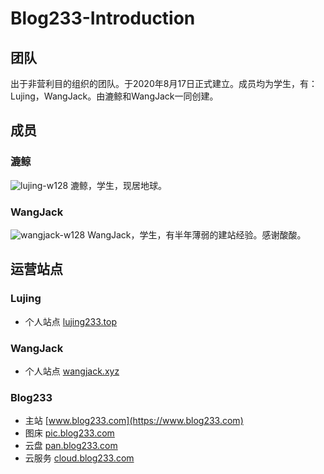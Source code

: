 # Blog233-Introduction

## 团队
出于非营利目的组织的团队。于2020年8月17日正式建立。成员均为学生，有：Lujing，WangJack。由漉鲸和WangJack一同创建。


## 成员
### 漉鲸
![lujing-w128](http://blog233-graphbed.oss-cn-hangzhou.aliyuncs.com/2020/08/30/f7a28b7527115.jpeg)
漉鲸，学生，现居地球。

### WangJack
![wangjack-w128](http://blog233-graphbed.oss-cn-hangzhou.aliyuncs.com/2020/05/02/49cd9f5495675.jpeg)
WangJack，学生，有半年薄弱的建站经验。感谢酸酸。


## 运营站点
### Lujing
* 个人站点 [lujing233.top](https://lujing233.top)

### WangJack
* 个人站点 [wangjack.xyz](https://wangjack.xyz)

### Blog233
* 主站 [www.blog233.com](https://www.blog233.com)
* 图床 [pic.blog233.com](https://pic.blog233.com)
* 云盘 [pan.blog233.com](https://pan.blog233.com)
* 云服务 [cloud.blog233.com](https://cloud.blog233.com)
